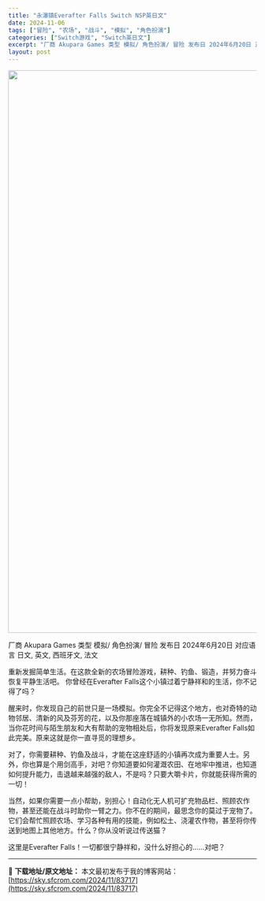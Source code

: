 ```yaml
---
title: "永瀑镇Everafter Falls Switch NSP英日文"
date: 2024-11-06
tags: ["冒险", "农场", "战斗", "模拟", "角色扮演"]
categories: ["Switch游戏", "Switch英日文"]
excerpt: "厂商 Akupara Games 类型 模拟/ 角色扮演/ 冒险 发布日 2024年6月20日 对应语言 日文, 英文, 西班牙文, 法文 重新发掘简单生活。在这款全新的农场冒险游戏，耕种、钓鱼、锻造，并努力奋斗恢复平静生活吧。 你曾经在Everafter Falls这个小镇过着宁静祥和的生活，你不&hellip;"
layout: post
---
```


<img class="aligncenter size-full wp-image-83718" src="https://sky.sfcrom.com/wp-content/uploads/2024/11/2024110609531840.webp" alt="" width="700" height="1142" />

厂商 Akupara Games
类型 模拟/ 角色扮演/ 冒险
发布日 2024年6月20日
对应语言 日文, 英文, 西班牙文, 法文

重新发掘简单生活。在这款全新的农场冒险游戏，耕种、钓鱼、锻造，并努力奋斗恢复平静生活吧。
你曾经在Everafter Falls这个小镇过着宁静祥和的生活，你不记得了吗？

醒来时，你发现自己的前世只是一场模拟。你完全不记得这个地方，也对奇特的动物邻居、清新的风及芬芳的花，以及你那座落在城镇外的小农场一无所知。然而，当你花时间与陌生朋友和大有帮助的宠物相处后，你将发现原来Everafter Falls如此完美。原来这就是你一直寻觅的理想乡。

对了，你需要耕种、钓鱼及战斗，才能在这座舒适的小镇再次成为重要人士。另外，你也算是个用剑高手，对吧？你知道要如何灌溉农田、在地牢中推进，也知道如何提升能力，击退越来越强的敌人，不是吗？只要大嚼卡片，你就能获得所需的一切！

当然，如果你需要一点小帮助，别担心！自动化无人机可扩充物品栏、照顾农作物，甚至还能在战斗时助你一臂之力。你不在的期间，最思念你的莫过于宠物了。它们会帮忙照顾农场、学习各种有用的技能，例如松土、浇灌农作物，甚至将你传送到地图上其他地方。什么？你从没听说过传送猫？

这里是Everafter Falls！一切都很宁静祥和，没什么好担心的……对吧？

---
📖 **下载地址/原文地址：** 本文最初发布于我的博客网站：[https://sky.sfcrom.com/2024/11/83717](https://sky.sfcrom.com/2024/11/83717)

